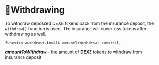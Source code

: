 # 💸Withdrawing

To withdraw deposited DEXE tokens back from the insurance deposit, the `withdraw()` function is used. The insurance will cover less tokens after withdrawing as well.

```solidity
function withdraw(uint256 amountToWithdraw) external;
```

***amountToWithdraw*** - the amount of **DEXE** tokens to withdraw from insurance deposit